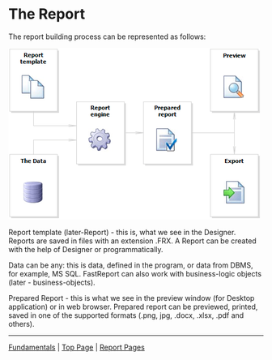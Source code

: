 # The Report

The report building process can be represented as follows:

![Report Engine](images/ReportEngine.png)

Report template (later-Report) - this is, what we see in the Designer. Reports are saved in files with an extension .FRX. A Report can be created with the help of Designer or programmatically.
 
Data can be any: this is data, defined in the program, or data from DBMS, for example, MS SQL. FastReport can also work with  business-logic objects (later - business-objects).

Prepared Report - this is what we see in the preview window (for Desktop application) or in web browser. Prepared report can be previewed, printed, saved in one of the supported formats (.png, jpg, .docx, .xlsx, .pdf  and others).

---

[Fundamentals](Fundamentals.md) | [Top Page](README.md) | [Report Pages](ReportPages.md)